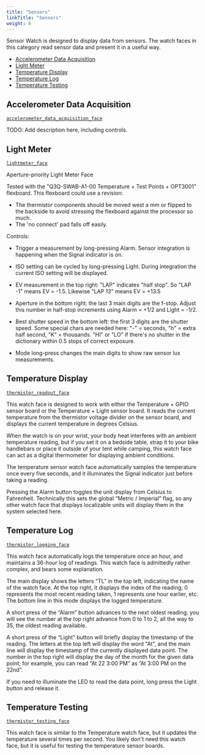 ```yaml
---
title: "Sensors"
linkTitle: "Sensors"
weight: 8
---
```

Sensor Watch is designed to display data from sensors. The watch faces in this category read sensor data and present it in a useful way.

* [Accelerometer Data Acquisition](#accelerometer-data-acquisition)
* [Light Meter](#light-meter)
* [Temperature Display](#temperature-display)
* [Temperature Log](#temperature-log)
* [Temperature Testing](#temperature-testing)

Accelerometer Data Acquisition
------------------------------
[`accelerometer_data_acquisition_face`](https://github.com/joeycastillo/Sensor-Watch/blob/main/movement/watch_faces/sensor/accelerometer_data_acquisition_face.h)

TODO: Add description here, including controls.

Light Meter
-----------
[`lightmeter_face`](https://github.com/joeycastillo/Sensor-Watch/blob/main/movement/watch_faces/sensor/lightmeter_face.h)

Aperture-priority Light Meter Face

Tested with the "Q3Q-SWAB-A1-00 Temperature + Test Points + OPT3001" flexboard.
This flexboard could use a revision: 

 - The thermistor components should be moved west a mm or flipped to the backside
   to avoid stressing the flexboard against the processor so much.
 - The 'no connect' pad falls off easily.

Controls:

 - Trigger a measurement by long-pressing Alarm.
   Sensor integration is happening when the Signal indicator is on.

 - ISO setting can be cycled by long-pressing Light.
   During integration the current ISO setting will be displayed. 

 - EV measurement in the top right: "LAP" indicates "half stop". 
   So "LAP -1" means EV = -1.5. Likewise "LAP 13" means EV = +13.5  

 - Aperture in the bottom right: the last 3 main digits are the f-stop. 
   Adjust this number in half-stop increments using Alarm = +1/2 and Light = -1/2. 

 - Best shutter speed in the bottom left: the first 3 digits are the shutter speed. 
   Some special chars are needed here: "-" = seconds, "h" = extra half second, "K" = thousands.
   "HI" or "LO" if there's no shutter in the dictionary within 0.5 stops of correct exposure.

 - Mode long-press changes the main digits to show raw sensor lux measurements.

Temperature Display
-------------------
[`thermistor_readout_face`](https://github.com/joeycastillo/Sensor-Watch/blob/main/movement/watch_faces/sensor/thermistor_readout_face.h)

This watch face is designed to work with either the Temperature + GPIO sensor board or the Temperature + Light sensor board. It reads the current temperature from the thermistor voltage divider on the sensor board, and displays the current temperature in degrees Celsius.

When the watch is on your wrist, your body heat interferes with an ambient temperature reading, but if you set it on a bedside table, strap it to your bike handlebars or place it outside of your tent while camping, this watch face can act as a digital thermometer for displaying ambient conditions.

The temperature sensor watch face automatically samples the temperature once every five seconds, and it illuminates the Signal indicator just before taking a reading.

Pressing the Alarm button toggles the unit display from Celsius to Fahrenheit. Technically this sets the global “Metric / Imperial” flag, so any other watch face that displays localizable units will display them in the system selected here.

Temperature Log
---------------
[`thermistor_logging_face`](https://github.com/joeycastillo/Sensor-Watch/blob/main/movement/watch_faces/sensor/thermistor_logging_face.h)

This watch face automatically logs the temperature once an hour, and maintains a 36-hour log of readings. This watch face is admittedly rather complex, and bears some explanation.

The main display shows the letters “TL” in the top left, indicating the name of the watch face. At the top right, it displays the index of the reading; 0 represents the most recent reading taken, 1 represents one hour earlier, etc. The bottom line in this mode displays the logged temperature.

A short press of the “Alarm” button advances to the next oldest reading; you will see the number at the top right advance from 0 to 1 to 2, all the way to 35, the oldest reading available.

A short press of the “Light” button will briefly display the timestamp of the reading. The letters at the top left will display the word "At", and the main line will display the timestamp of the currently displayed data point. The number in the top right will display the day of the month for the given data point; for example, you can read “At 22 3:00 PM” as ”At 3:00 PM on the 22nd”.

If you need to illuminate the LED to read the data point, long press the Light button and release it.

Temperature Testing
-------------------
[`thermistor_testing_face`](https://github.com/joeycastillo/Sensor-Watch/blob/main/movement/watch_faces/sensor/thermistor_testing_face.h)

This watch face is similar to the Temperature watch face, but it updates the temperature several times per second. You likely don't need this watch face, but it is useful for testing the temperature sensor boards.
